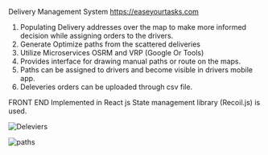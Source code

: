 Delivery Management System
https://easeyourtasks.com

1. Populating Delivery addresses over the map to make more informed decision while assigning orders to the drivers.
2. Generate Optimize paths from the scattered deliveries
3. Utilize Microservices OSRM and VRP (Google Or Tools)
4. Provides interface for drawing  manual paths or route on the maps.
5. Paths can be assigned to drivers and become visible in drivers mobile app.
6. Deleveries orders can be uploaded through csv file.

FRONT END
Implemented in React js 
State management library (Recoil.js) is used.

   
![Deleviers](https://github.com/Harkirat31/bounce123-repo/assets/26318290/034814db-8af5-4f9b-9027-5c881a0d544f)

![paths](https://github.com/Harkirat31/bounce123-repo/assets/26318290/d357776f-935c-44c4-b6e7-c76e39647cd5)
